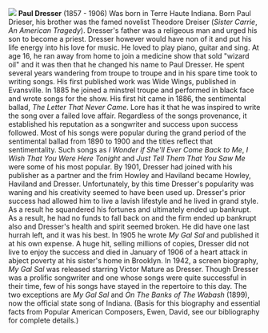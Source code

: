 ![](/images/pauldresser.jpg)
**Paul Dresser** (1857 - 1906) Was born in Terre Haute Indiana. Born Paul Drieser, his brother was the famed novelist Theodore Dreiser (*Sister Carrie*, *An American Tragedy*). Dresser's father was a religeous man and urged his son to become a priest. Dresser however would have non of it and put his life energy into his love for music. He loved to play piano, guitar and sing. At age 16, he ran away from home to join a medicine show that sold "wizard oil" and it was then that he changed his name to Paul Dresser. He spent several years wandering from troupe to troupe and in his spare time took to writing songs. His first published work was Wide Wings, published in Evansville.
In 1885 he joined a minstrel troupe and performed in black face and wrote songs for the show. His first hit came in 1886, the sentimental ballad, *The Letter That Never Came*. Lore has it that he was inspired to write the song over a failed love affair. Regardless of the songs provenance, it established his reputation as a songwriter and success upon success followed. Most of his songs were popular during the grand period of the sentimental ballad from 1890 to 1900 and the titles reflect that sentimentality. Such songs as *I Wonder if She'll Ever Come Back to Me*, *I Wish That You Were Here Tonight* and *Just Tell Them That You Saw Me* were some of his most popular. 
By 1901, Dresser had joined with his publisher as a partner and the frim Howley and Haviland became Howley, Haviland and Dresser. Unfortunately, by this time Dresser's popularity was waning and his creativity seemed to have been used up. Dresser's prior success had allowed him to live a lavish lifestyle and he lived in grand style. As a result he squandered his fortunes and ultimately ended up bankrupt. As a result, he had no funds to fall back on and the firm ended up bankrupt also and Dresser's health and spirit seemed broken. He did have one last hurrah left, and it was his best. In 1905 he wrote *My Gal Sal* and published it at his own expense. A huge hit, selling millions of copies, Dresser did not live to enjoy the success and died in January of 1906 of a heart attack in abject poverty at his sister's home in Brooklyn. In 1942, a screen biography, *My Gal Sal* was released starring Victor Mature as Dresser.
Though Dresser was a prolific songwriter and one whose songs were quite successful in their time, few of his songs have stayed in the repertoire to this day. The two exceptions are *My Gal Sal* and *On The Banks of The Wabash* (1899), now the official state song of Indiana. (Basis for this biography and essential facts from Popular American Composers, Ewen, David, see our bibliography for complete details.)